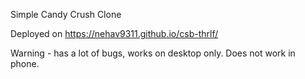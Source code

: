 Simple Candy Crush Clone


Deployed on https://nehav9311.github.io/csb-thrlf/ 

Warning - has a lot of bugs, works on desktop only. Does not work in phone.
